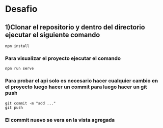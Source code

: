 # Desafio

## 1)Clonar el repositorio  y dentro del directorio ejecutar el siguiente comando
```
npm install
```

### Para visualizar el proyecto ejecutar el comando
```
npm run serve
```

### Para probar el api solo es necesario hacer cualquier cambio en el proyecto luego hacer un commit para luego hacer un git push 
```
git commit -m "add ..."
git push
```
### El commit nuevo se vera en la vista agregada


